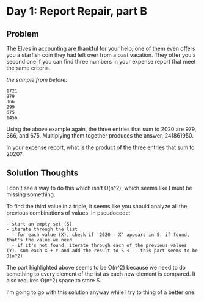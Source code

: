 # Day 1: Report Repair, part B

## Problem
The Elves in accounting are thankful for your help; one of them even offers you a starfish coin they had left over from a past vacation. They offer you a second one if you can find three numbers in your expense report that meet the same criteria.

_the sample from before:_
```
1721
979
366
299
675
1456
```

Using the above example again, the three entries that sum to 2020 are 979, 366, and 675. Multiplying them together produces the answer, 241861950.

In your expense report, what is the product of the three entries that sum to 2020?


## Solution Thoughts

I don't see a way to do this which isn't O(n^2), which seems like I must be missing something.

To find the third value in a triple, it seems like you should analyze all the previous combinations of values. In pseudocode:

```
- start an empty set (S)
- iterate through the list
  - for each value (X), check if '2020 - X' appears in S. if found, that's the value we need
  - if it's not found, iterate through each of the previous values (Y). sum each X + Y and add the result to S <--- this part seems to be O(n^2)
```

The part highlighted above seems to be O(n^2) because we need to do something to every element of the list as each new element is compared. It also requires O(n^2) space to store S.

I'm going to go with this solution anyway while I try to thing of a better one.
